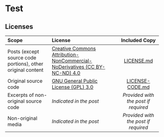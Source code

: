 # Test

## Licenses

|Scope|License|Included Copy|
|:---|:---|:---:|
|Posts (except source code portions), other original content|[Creative Commons Attribution-NonCommercial-NoDerivatives (CC BY-NC-ND) 4.0](https://creativecommons.org/licenses/by-nc-nd/4.0/legalcode.en)|[LICENSE.md](/LICENSE.md)|
|Original source code|[GNU General Public License (GPL) 3.0](http://www.gnu.org/licenses/gpl-3.0.html)|[LICENSE-CODE.md](/LICENSE-CODE.md)|
|Excerpts of non-original source code|_Indicated in the post_|_Provided with the post if required_|
|Non-original media|_Indicated in the post_|_Provided with the post if required_|
